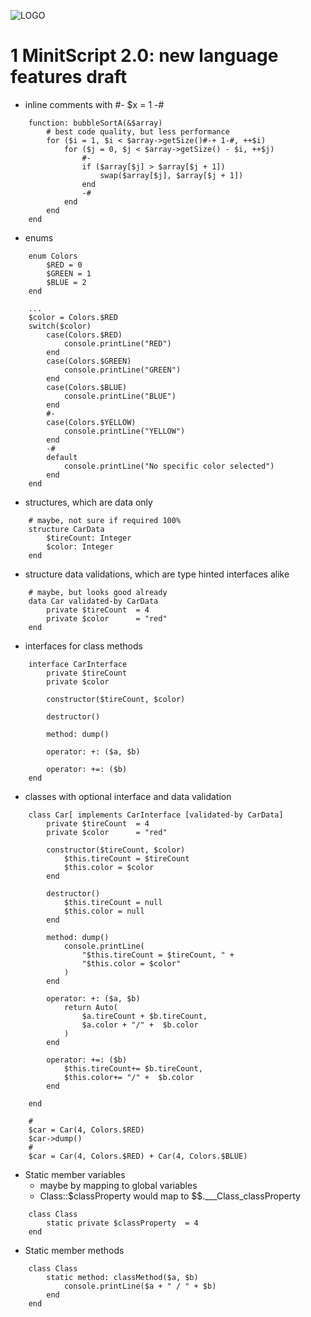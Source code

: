 ![LOGO](https://raw.githubusercontent.com/andreasdr/minitscript/master/resources/github/minitscript-logo.png)

# 1 MinitScript 2.0: new language features draft

- inline comments with #- $x = 1 -#

```
    function: bubbleSortA(&$array)
    	# best code quality, but less performance
    	for ($i = 1, $i < $array->getSize()#-+ 1-#, ++$i)
    		for ($j = 0, $j < $array->getSize() - $i, ++$j)
                #-
    			if ($array[$j] > $array[$j + 1])
    				swap($array[$j], $array[$j + 1])
    			end
                -#
    		end
    	end
    end
```

- enums

```
    enum Colors
        $RED = 0
        $GREEN = 1
        $BLUE = 2
    end

    ...
    $color = Colors.$RED
    switch($color)
        case(Colors.$RED)
            console.printLine("RED")
        end        
        case(Colors.$GREEN)
            console.printLine("GREEN")
        end
        case(Colors.$BLUE)
            console.printLine("BLUE")
        end
        #-
        case(Colors.$YELLOW)
            console.printLine("YELLOW")
        end
        -#
        default
            console.printLine("No specific color selected")
        end
    end
```

- structures, which are data only

```
    # maybe, not sure if required 100%
    structure CarData
        $tireCount: Integer
        $color: Integer
    end
```

- structure data validations, which are type hinted interfaces alike

```
    # maybe, but looks good already
    data Car validated-by CarData
        private $tireCount  = 4
        private $color      = "red"
    end
```

- interfaces for class methods

```
    interface CarInterface
        private $tireCount
        private $color

        constructor($tireCount, $color)

        destructor()

        method: dump()

        operator: +: ($a, $b)

        operator: +=: ($b)
    end
```

- classes with optional interface and data validation

```
    class Car[ implements CarInterface [validated-by CarData]
        private $tireCount  = 4
        private $color      = "red"

        constructor($tireCount, $color)
            $this.tireCount = $tireCount
            $this.color = $color
        end

        destructor()
            $this.tireCount = null
            $this.color = null      
        end

        method: dump()
            console.printLine(
                "$this.tireCount = $tireCount, " +
                "$this.color = $color"
            )
        end

        operator: +: ($a, $b)
            return Auto(
                $a.tireCount + $b.tireCount,
                $a.color + "/" +  $b.color
            )
        end  

        operator: +=: ($b)
            $this.tireCount+= $b.tireCount,
            $this.color+= "/" +  $b.color
        end  
    
    end

    #
    $car = Car(4, Colors.$RED)
    $car->dump()
    #
    $car = Car(4, Colors.$RED) + Car(4, Colors.$BLUE)
```

- Static member variables
    - maybe by mapping to global variables
    - Class::$classProperty would map to $$.___Class_classProperty

```
    class Class
        static private $classProperty  = 4
    end
```

- Static member methods

```
    class Class
        static method: classMethod($a, $b)
            console.printLine($a + " / " + $b)
        end
    end
```
